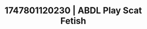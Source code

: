 ---
categories:
- Skin-to-skin fantasy
- ASMR tingles
- Erogenous zones
- Shadow kink
- Modest MILF
image: /assets/images/1747801120230.jpg
layout: post
seo:
  description: Featured content with sensual ABDL Play, Scat Fetish. HD images available.
  keywords: ABDL Play, Scat Fetish
  og_image: /assets/images/1747801120230.jpg
  schema_type: VisualArtwork
tags:
- ABDL Play
- Scat Fetish
- '#1747801120230'
title: 1747801120230 | ABDL Play Scat Fetish
---
